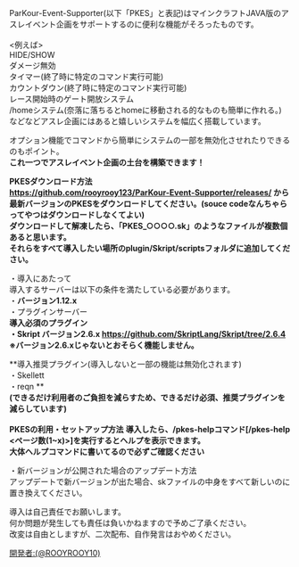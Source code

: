 
ParKour-Event-Supporter(以下「PKES」と表記)はマインクラフトJAVA版のアスレイベント企画をサポートするのに便利な機能がそろったものです。<br>
<br>
<例えば><br>
HIDE/SHOW<br>
ダメージ無効<br>
タイマー(終了時に特定のコマンド実行可能)<br>
カウントダウン(終了時に特定のコマンド実行可能)<br>
レース開始時のゲート開放システム<br>
/homeシステム(奈落に落ちるとhomeに移動される的なものも簡単に作れる。)<br>
などなどアスレ企画にはあると嬉しいシステムを幅広く搭載しています。

オプション機能でコマンドから簡単にシステムの一部を無効化させれたりできるのもポイント。<br>
**これ一つでアスレイベント企画の土台を構築できます！<br>**


**PKESダウンロード方法**<br>
**https://github.com/rooyrooy123/ParKour-Event-Supporter/releases/ から最新バージョンのPKESをダウンロードしてください。(souce codeなんちゃらってやつはダウンロードしなくてよい)<br>
ダウンロードして解凍したら、「PKES_○○○○.sk」のようなファイルが複数個あると思います。<br>
それらをすべて導入したい場所のplugin/Skript/scriptsフォルダに追加してください。**

・導入にあたって<br>
導入するサーバーは以下の条件を満たしている必要があります。<br>
・**バージョン1.12.x**<br>
・プラグインサーバー<br>
**導入必須のプラグイン**<br>
**・Skript バージョン2.6.x https://github.com/SkriptLang/Skript/tree/2.6.4 <br>
※バージョン2.6.xじゃないとおそらく機能しません。**<br>

**導入推奨プラグイン(導入しないと一部の機能は無効化されます)<br>
・Skellett<br>
・reqn
**<br>
**(できるだけ利用者のご負担を減らすため、できるだけ必須、推奨プラグインを減らしています)**<br>
<br>
**PKESの利用・セットアップ方法**
**導入したら、/pkes-helpコマンド[/pkes-help <ページ数(1~x)>]を実行するとヘルプを表示できます。**<br>
**大体ヘルプコマンドに書いてるので必ずご確認ください**<br>

・新バージョンが公開された場合のアップデート方法<br>
アップデートで新バージョンが出た場合、skファイルの中身をすべて新しいのに置き換えてください。<br>

導入は自己責任でお願いします。<br>
何か問題が発生しても責任は負いかねますので予めご了承ください。<br>
改変は自由としますが、二次配布、自作発言はおやめください。

[開発者:(@ROOYROOY10)](https://twitter.com/ROOYROOY10)<br>
